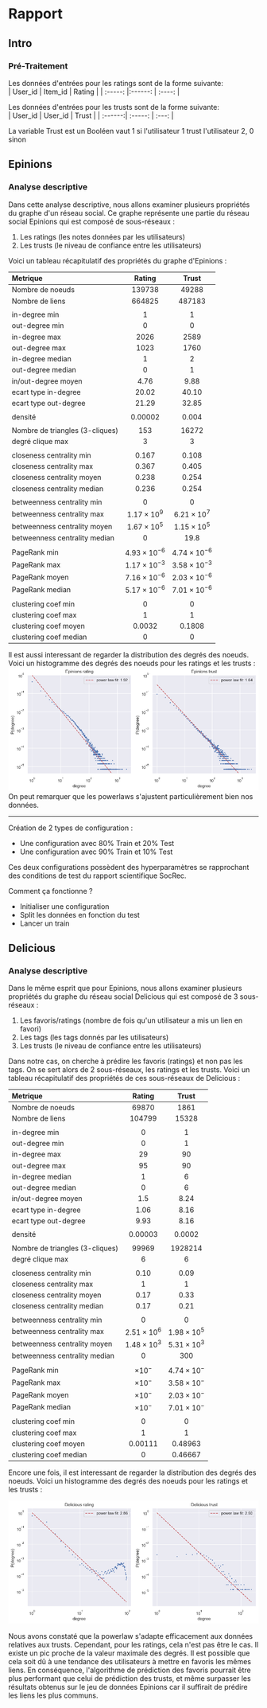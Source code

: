 # Rapport

## Intro

### Pré-Traitement

Les données d'entrées pour les ratings sont de la forme suivante:  
| User_id | Item_id | Rating |
| :-----: |:------: | :----: |

Les données d'entrées pour les trusts sont de la forme suivante:  
| User_id | User_id | Trust |
| :------:| :-----: | :---: |

La variable Trust est un Booléen vaut 1 si l'utilisateur 1 trust l'utilisateur 2, 0 sinon

## Epinions

### Analyse descriptive

Dans cette analyse descriptive, nous allons examiner plusieurs propriétés du graphe d'un réseau social. Ce graphe représente une partie du réseau social Epinions qui est composé de sous-réseaux :

1. Les ratings (les notes données par les utilisateurs)
2. Les trusts (le niveau de confiance entre les utilisateurs)

Voici un tableau récapitulatif des propriétés du graphe d'Epinions :

<center>

| Metrique                        |       Rating        |        Trust        |
| :------------------------------ | :-----------------: | :-----------------: |
| Nombre de noeuds                |      $139738$       |       $49288$       |
| Nombre de liens                 |      $664825$       |      $487183$       |
|                                 |                     |                     |
| in-degree min                   |         $1$         |         $1$         |
| out-degree min                  |         $0$         |         $0$         |
| in-degree max                   |       $2026$        |       $2589$        |
| out-degree max                  |       $1023$        |       $1760$        |
| in-degree median                |         $1$         |         $2$         |
| out-degree median               |         $0$         |         $1$         |
| in/out-degree moyen             |       $4.76$        |       $9.88$        |
| ecart type in-degree            |       $20.02$       |       $40.10$       |
| ecart type out-degree           |       $21.29$       |       $32.85$       |
|                                 |                     |                     |
| densité                         |      $0.00002$      |       $0.004$       |
|                                 |                     |                     |
| Nombre de triangles (3-cliques) |        $153$        |       $16272$       |
| degré clique max                |         $3$         |         $3$         |
|                                 |                     |                     |
| closeness centrality min        |       $0.167$       |       $0.108$       |
| closeness centrality max        |       $0.367$       |       $0.405$       |
| closeness centrality moyen      |       $0.238$       |       $0.254$       |
| closeness centrality median     |       $0.236$       |       $0.254$       |
|                                 |                     |                     |
| betweenness centrality min      |         $0$         |         $0$         |
| betweenness centrality max      |  $1.17\times10^9$   |  $6.21\times10^7$   |
| betweenness centrality moyen    |  $1.67\times10^5$   |  $1.15\times10^5$   |
| betweenness centrality median   |         $0$         |       $19.8$        |
|                                 |                     |                     |
| PageRank min                    | $4.93\times10^{-6}$ | $4.74\times10^{-6}$ |
| PageRank max                    | $1.17\times10^{-3}$ | $3.58\times10^{-3}$ |
| PageRank moyen                  | $7.16\times10^{-6}$ | $2.03\times10^{-6}$ |
| PageRank median                 | $5.17\times10^{-6}$ | $7.01\times10^{-6}$ |
|                                 |                     |                     |
| clustering coef min             |         $0$         |         $0$         |
| clustering coef max             |         $1$         |         $1$         |
| clustering coef moyen           |      $0.0032$       |      $0.1808$       |
| clustering coef median          |         $0$         |         $0$         |

</center>

Il est aussi interessant de regarder la distribution des degrés des noeuds. Voici un histogramme des degrés des noeuds pour les ratings et les trusts :
![distribution des degrés](./Images/Epinions_degree_distribution.png)
On peut remarquer que les powerlaws s'ajustent particulièrement bien nos données.

---

Création de 2 types de configuration :

-   Une configuration avec 80% Train et 20% Test
-   Une configuration avec 90% Train et 10% Test

Ces deux configurations possèdent des hyperparamètres se rapprochant des conditions de test du rapport scientifique SocRec.

Comment ça fonctionne ?

-   Initialiser une configuration
-   Split les données en fonction du test
-   Lancer un train

## Delicious

### Analyse descriptive

Dans le même esprit que pour Epinions, nous allons examiner plusieurs propriétés du graphe du réseau social Delicious qui est composé de 3 sous-réseaux :

1. Les favoris/ratings (nombre de fois qu'un utilisateur a mis un lien en favori)
2. Les tags (les tags donnés par les utilisateurs)
3. Les trusts (le niveau de confiance entre les utilisateurs)

Dans notre cas, on cherche à prédire les favoris (ratings) et non pas les tags. On se sert alors de 2 sous-réseaux, les ratings et les trusts. Voici un tableau récapitulatif des propriétés de ces sous-réseaux de Delicious :

<center>

| Metrique                        |      Rating      |       Trust        |
| :------------------------------ | :--------------: | :----------------: |
| Nombre de noeuds                |     $69870$      |       $1861$       |
| Nombre de liens                 |     $104799$     |      $15328$       |
|                                 |                  |                    |
| in-degree min                   |       $0$        |        $1$         |
| out-degree min                  |       $0$        |        $1$         |
| in-degree max                   |       $29$       |        $90$        |
| out-degree max                  |       $95$       |        $90$        |
| in-degree median                |       $1$        |        $6$         |
| out-degree median               |       $0$        |        $6$         |
| in/out-degree moyen             |      $1.5$       |       $8.24$       |
| ecart type in-degree            |      $1.06$      |       $8.16$       |
| ecart type out-degree           |      $9.93$      |       $8.16$       |
|                                 |                  |                    |
| densité                         |    $0.00003$     |      $0.0002$      |
|                                 |                  |                    |
| Nombre de triangles (3-cliques) |     $99969$      |     $1928214$      |
| degré clique max                |       $6$        |        $6$         |
|                                 |                  |                    |
| closeness centrality min        |      $0.10$      |       $0.09$       |
| closeness centrality max        |       $1$        |        $1$         |
| closeness centrality moyen      |      $0.17$      |       $0.33$       |
| closeness centrality median     |      $0.17$      |       $0.21$       |
|                                 |                  |                    |
| betweenness centrality min      |       $0$        |        $0$         |
| betweenness centrality max      | $2.51\times10^6$ |  $1.98\times10^5$  |
| betweenness centrality moyen    | $1.48\times10^3$ |  $5.31\times10^3$  |
| betweenness centrality median   |       $0$        |       $300$        |
|                                 |                  |                    |
| PageRank min                    |  $\times10^{-}$  | $4.74\times10^{-}$ |
| PageRank max                    |  $\times10^{-}$  | $3.58\times10^{-}$ |
| PageRank moyen                  |  $\times10^{-}$  | $2.03\times10^{-}$ |
| PageRank median                 |  $\times10^{-}$  | $7.01\times10^{-}$ |
|                                 |                  |                    |
| clustering coef min             |       $0$        |        $0$         |
| clustering coef max             |       $1$        |        $1$         |
| clustering coef moyen           |    $0.00111$     |     $0.48963$      |
| clustering coef median          |       $0$        |     $0.46667$      |

</center>

Encore une fois, il est interessant de regarder la distribution des degrés des noeuds. Voici un histogramme des degrés des noeuds pour les ratings et les trusts :

![distribution des degrés](./Images/Delicious_degree_distribution.png)

Nous avons constaté que la powerlaw s'adapte efficacement aux données relatives aux trusts. Cependant, pour les ratings, cela n'est pas être le cas. Il existe un pic proche de la valeur maximale des degrés. Il est possible que cela soit dû à une tendance des utilisateurs à mettre en favoris les mêmes liens. En conséquence, l'algorithme de prédiction des favoris pourrait être plus performant que celui de prédiction des trusts, et même surpasser les résultats obtenus sur le jeu de données Epinions car il suffirait de prédire les liens les plus communs.

